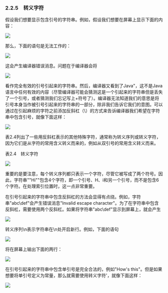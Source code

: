    

### 2.2.5　转义字符

假设我们想要显示包含引号的字符串。例如，假设我们想要在屏幕上显示下面的内容：

![](../Images/image09619.gif)

那么，下面的语句是无法工作的：

![](../Images/image09620.gif)

这会产生编译器错误消息。问题在于编译器会将

![](../Images/image09621.gif)

看作完全有效的引号引起来的字符串。然后，编译器又看到了Java"，这不是Java语言中任何有效的内容（尽管编译器可能会猜测这是一个引起来的字符串但是丢失了一个引号，或者猜测我们忘记写上+符号了）。编译器无法知道我们的意思是将引号本身当作被引号引起来的字符串的一部分，除非我们告诉它我们的意图。可以通过在引起麻烦的字符之前添加反斜杠（\）的方式来告诉编译器我们希望在字符串中包含引号，就像下面这样：

![](../Images/image09622.gif)

表2.4列出了一些用反斜杠表示的其他特殊字符，通常称为转义序列或转义字符，因为它们是从字符的常用含义转义而来的，例如从双引号的常用含义转义而来。

表2.4　转义字符

![](0-Assets/Epubook/程序员编程语言经典合集（计算机科学丛书5册套装），javapython编程语言含经典教材龙书《编译原理》%20(Bruce%20Eckel%20%20Alfred%20V.%20Aho%20%20Monica%20S.%20Lam%20etc.)%20(Z-Library)/images/image09623.jpeg)

重要的是要注意，每个转义序列都只表示一个字符，尽管它被写成了两个符号。因此，字符串"\"Hi\""包含4个字符，即一个引号、H、i和另一个引号，而不是包含6个字符。在处理索引位置时，这一点非常重要。

在引号引起来的字符串中包含反斜杠的方法会显得有点绕。例如，字符串"abc\def"会产生错误消息"Invalid escape character"。为了在字符串中包含反斜杠，需要使用两个反斜杠。如果将字符串"abc\\def"显示到屏幕上，就会产生

![](../Images/image09624.gif)

转义序列\n表示字符串在\n处开启新行。例如，下面的语句

![](../Images/image09625.gif)

将在屏幕上输出下面的两行：

![](../Images/image09626.gif)

在引号引起来的字符串中包含单引号是完全合法的，例如"How's this"。但是如果想要将单引号定义为常量，那么就需要使用转义字符\'，就像下面这样：

![](../Images/image09627.gif)